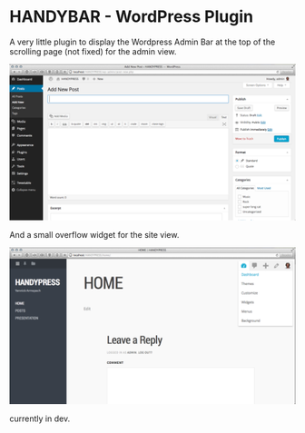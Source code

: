 HANDYBAR - WordPress Plugin
==================

A very little plugin to display the Wordpress Admin Bar at the top of the scrolling page (not fixed) for the admin view.

![HANDYBAR-ADMIN](preview.png)

And a small overflow widget for the site view.

![HANDYBAR-SITE](preview1.png)

currently in dev.
